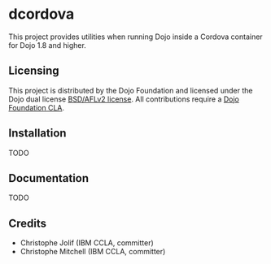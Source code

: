 # dcordova

This project provides utilities when running Dojo inside a Cordova container for Dojo 1.8 and higher.

## Licensing

This project is distributed by the Dojo Foundation and licensed under the Dojo dual license [BSD/AFLv2 license](http://dojotoolkit.org/license).
All contributions require a [Dojo Foundation CLA](http://dojofoundation.org/about/claForm).

## Installation

TODO

## Documentation

TODO

## Credits

* Christophe Jolif (IBM CCLA, committer)
* Christophe Mitchell (IBM CCLA, committer)

